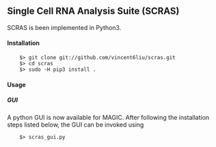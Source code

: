 Single Cell RNA Analysis Suite (SCRAS)
-------------------------------------------------------

SCRAS is been implemented in Python3.

#### Installation

        $> git clone git://github.com/vincent6liu/scras.git
        $> cd scras
        $> sudo -H pip3 install .


#### Usage

##### GUI
A python GUI is now available for MAGIC. After following the installation steps listed below, the GUI can be invoked using

        $> scras_gui.py